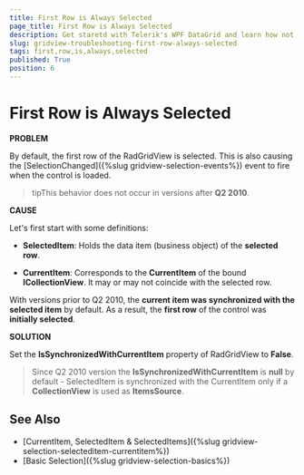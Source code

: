 ```yaml
---
title: First Row is Always Selected
page_title: First Row is Always Selected
description: Get staretd with Telerik's WPF DataGrid and learn how not to have the first row selected by default.
slug: gridview-troubleshooting-first-row-always-selected
tags: first,row,is,always,selected
published: True
position: 6
---
```


# First Row is Always Selected

__PROBLEM__

By default, the first row of the RadGridView is selected. This is also causing the [SelectionChanged]({%slug gridview-selection-events%}) event to fire when the control is loaded.

>tipThis behavior does not occur in versions after __Q2 2010__. 

__CAUSE__

Let's first start with some definitions:

* __SelectedItem__: Holds the data item (business object) of the __selected row__. 

* __CurrentItem__: Corresponds to the **CurrentItem** of the bound **ICollectionView**. It may or may not coincide with the selected row.

With versions prior to Q2 2010, the __current item was synchronized with the selected item__ by default. As a result, the __first row__ of the control was __initially selected__.

__SOLUTION__

Set the __IsSynchronizedWithCurrentItem__ property of RadGridView to __False__.

>Since Q2 2010 version the __IsSynchronizedWithCurrentItem__ is **null** by default - SelectedItem is synchronized with the CurrentItem only if a **CollectionView** is used as **ItemsSource**. 

## See Also

* [CurrentItem, SelectedItem & SelectedItems]({%slug gridview-selection-selecteditem-currentitem%})
* [Basic Selection]({%slug gridview-selection-basics%})
